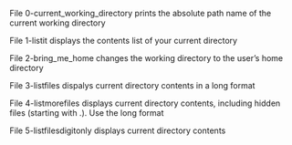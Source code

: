 File 0-current_working_directory prints the absolute path name of the current working directory

File 1-listit displays the contents list of your current directory

File 2-bring_me_home changes the working directory to the user’s home directory

File 3-listfiles dispalys current directory contents in a long format

File 4-listmorefiles displays current directory contents, including hidden files (starting with .). Use the long format

File 5-listfilesdigitonly displays current directory contents
